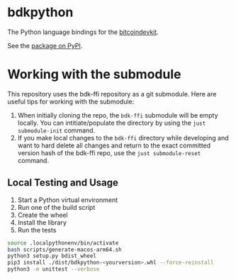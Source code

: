 # bdkpython

The Python language bindings for the [bitcoindevkit](https://github.com/bitcoindevkit).

See the [package on PyPI](https://pypi.org/project/bdkpython/).

# Working with the submodule

This repository uses the bdk-ffi repository as a git submodule. Here are useful tips for working with the submodule:

1. When initially cloning the repo, the `bdk-ffi` submodule will be empty locally. You can intitiate/populate the directory by using the `just submodule-init` command.
2. If you make local changes to the `bdk-ffi` directory while developing and want to hard delete all changes and return to the exact committed version hash of the bdk-ffi repo, use the `just submodule-reset` command.

## Local Testing and Usage

1. Start a Python virtual environment
2. Run one of the build script
3. Create the wheel
4. Install the library
5. Run the tests

```sh
source .localpythonenv/bin/activate
bash scripts/generate-macos-arm64.sh
python3 setup.py bdist_wheel
pip3 install ./dist/bdkpython-<yourversion>.whl --force-reinstall
python3 -m unittest --verbose
```
